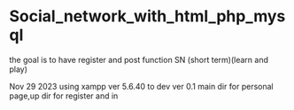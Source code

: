 # Social_network_with_html_php_mysql
the goal is to have register and post function SN (short term)(learn and play)

Nov 29 2023
using xampp ver 5.6.40 to dev
ver 0.1 main dir for personal page,up dir for register and in
